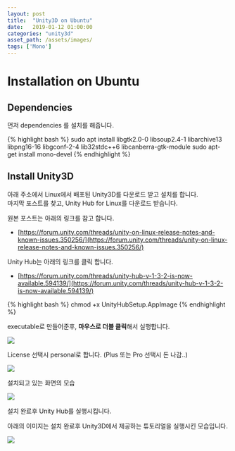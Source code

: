 ```yaml
---
layout: post
title:  "Unity3D on Ubuntu"
date:   2019-01-12 01:00:00
categories: "unity3d"
asset_path: /assets/images/
tags: ['Mono']
---
```



# Installation on Ubuntu

## Dependencies

먼저 dependencies 를 설치를 해줍니다.

{% highlight bash %}
sudo apt install libgtk2.0-0 libsoup2.4-1 libarchive13 libpng16-16 libgconf-2-4 lib32stdc++6 libcanberra-gtk-module
sudo apt-get install mono-devel
{% endhighlight %}


## Install Unity3D

아래 주소에서 Linux에서 배포된 Unity3D를 다운로드 받고 설치를 합니다.<br>
마지막 포스트를 찾고, Unity Hub for Linux를 다운로드 받습니다. 

원본 포스트는 아래의 링크를 참고 합니다.

* [https://forum.unity.com/threads/unity-on-linux-release-notes-and-known-issues.350256/](https://forum.unity.com/threads/unity-on-linux-release-notes-and-known-issues.350256/)

Unity Hub는 아래의 링크를 클릭 합니다.

* [https://forum.unity.com/threads/unity-hub-v-1-3-2-is-now-available.594139/](https://forum.unity.com/threads/unity-hub-v-1-3-2-is-now-available.594139/)


{% highlight bash %}
chmod +x UnityHubSetup.AppImage
{% endhighlight %}

executable로 만들어준후, **마우스로 더블 클릭**해서 실행합니다.

<img src="{{ page.asset_path }}unity3d-01.png" class="img-responsive img-rounded img-fluid">

License 선택시 personal로 합니다.  (Plus 또는 Pro 선택시 돈 나감..)

<img src="{{ page.asset_path }}unity3d-02.png" class="img-responsive img-rounded img-fluid">

설치되고 있는 화면의 모습

<img src="{{ page.asset_path }}unity3d-03.png" class="img-responsive img-rounded img-fluid">

설치 완료후 Unity Hub를 실행시킵니다.

아래의 이미지는 설치 완료후 Unity3D에서 제공하는 튜토리얼을 실행시킨 모습입니다.

<img src="{{ page.asset_path }}unity3d-04.png" class="img-responsive img-rounded img-fluid">